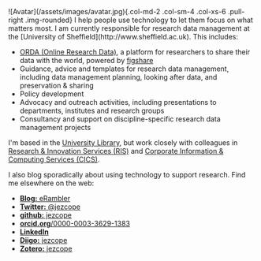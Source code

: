 <!-- 
.. title: Home
.. slug: index
.. date: 2016-07-12 14:48:18 UTC
.. tags: 
.. category: 
.. link: 
.. description: 
.. type: text
-->

<div class="jumbotron">
![Avatar](/assets/images/avatar.jpg){.col-md-2 .col-sm-4 .col-xs-6 .pull-right .img-rounded}
I help people use technology to let them focus on what matters most. I am currently responsible for research data management at the [University of Sheffield](http://www.sheffield.ac.uk). This includes:

- [ORDA (Online Research Data)](https://sheffield.figshare.com/), a platform for researchers to share their data with the world, powered by [figshare](https://figshare.com/institutions)
- Guidance, advice and templates for research data management, including data management planning, looking after data, and preservation & sharing
- Policy development
- Advocacy and outreach activities, including presentations to departments, institutes and research groups
- Consultancy and support on discipline-specific research data management projects
</div>

I'm based in the [University Library](http://www.sheffield.ac.uk/library), but work closely with colleagues in [Research & Innovation Services (RIS)](http://www.sheffield.ac.uk/ris) and [Corporate Information & Computing Services (CICS)](http://www.sheffield.ac.uk/cics).

I also blog sporadically about using technology to support research. Find me elsewhere on the web:

- [**Blog:** eRambler](http://erambler.co.uk/)
- [**Twitter:** \@jezcope](https://twitter.com/jezcope)
- [**github:** jezcope](https://github.com/jezcope)
- [**orcid.org**/0000-0003-3629-1383](https://orcid.org/0000-0003-3629-1383)
- [**LinkedIn**](https://linkedin.com/in/jezcope)
- [**Diigo:** jezcope](http://diigo.com/user/jezcope)
- [**Zotero:** jezcope](https://www.zotero.org/jezcope)
